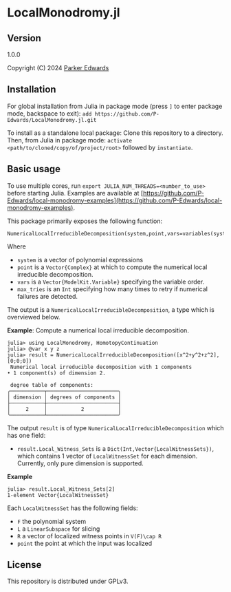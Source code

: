 LocalMonodromy.jl
=======================================

Version
-------
1.0.0


Copyright (C) 2024 [Parker
Edwards](https://parkeredw.com)


Installation
-------------
For global installation from Julia in package mode (press `]` to enter package mode, backspace to exit): `add https://github.com/P-Edwards/LocalMonodromy.jl.git`

To install as a standalone local package: Clone this repository to a directory. Then, from Julia in package mode: `activate <path/to/cloned/copy/of/project/root>` followed by `instantiate`. 


Basic usage
------
To use multiple cores, run `export JULIA_NUM_THREADS=<number_to_use>` before starting Julia. Examples are available at [https://github.com/P-Edwards/local-monodromy-examples](https://github.com/P-Edwards/local-monodromy-examples).


This package primarily exposes the following function: 

	NumericalLocalIrreducibleDecomposition(system,point,vars=variables(system);max_tries=3)

Where 
* `system` is a vector of polynomial expressions
* `point` is a `Vector{Complex}` at which to compute the numerical local irreducible decomposition.
* `vars` is a `Vector{ModelKit.Variable}` specifying the variable order.
* `max_tries` is an `Int` specifying how many times to retry if numerical failures are detected.

The output is a `NumericalLocalIrreducibleDecomposition`, a type which is overviewed below.

**Example**: Compute a numerical local irreducible decomposition.
	
	julia> using LocalMonodromy, HomotopyContinuation
	julia> @var x y z
	julia> result = NumericalLocalIrreducibleDecomposition([x^2+y^2+z^2],[0;0;0])
	 Numerical local irreducible decomposition with 1 components
	• 1 component(s) of dimension 2.

	 degree table of components:
	╭───────────┬───────────────────────╮
	│ dimension │ degrees of components │
	├───────────┼───────────────────────┤
	│     2     │           2           │
	╰───────────┴───────────────────────╯





The output `result` is of type `NumericalLocalIrreducibleDecomposition` which has one field:
* `result.Local_Witness_Sets` is a `Dict(Int,Vector{LocalWitnessSets})`, which contains 1 vector of `LocalWitnessSet` for each dimension. Currently, only pure dimension is supported. 

**Example**

	julia> result.Local_Witness_Sets[2]
	1-element Vector{LocalWitnessSet}

Each `LocalWitnessSet` has the following fields: 
* `F` the polynomial system
* `L` a `LinearSubspace` for slicing
* `R` a vector of localized witness points in `V(F)\cap R` 
* `point` the point at which the input was localized



License
-------
This repository is distributed under GPLv3. 
